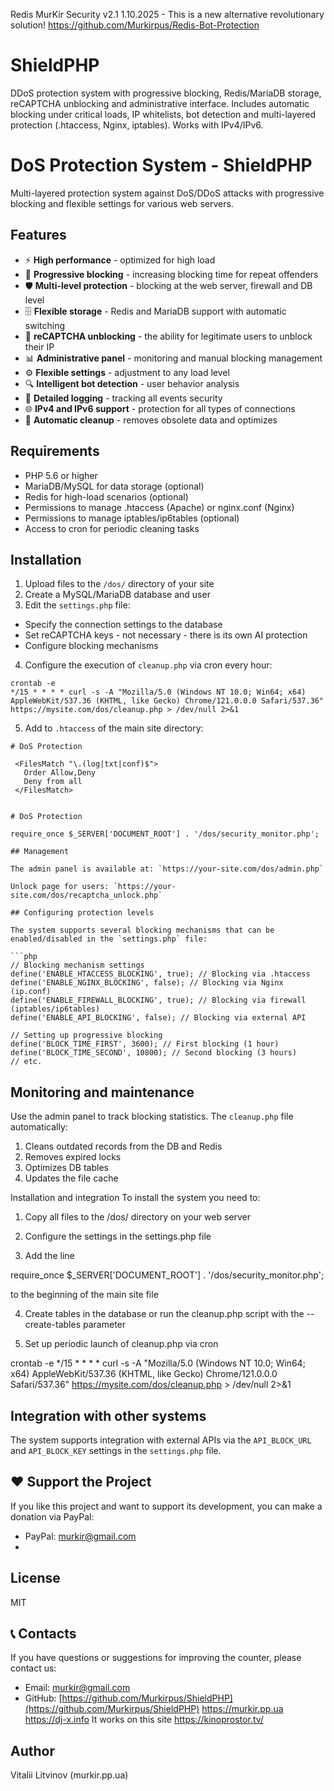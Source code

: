 Redis MurKir Security v2.1 1.10.2025 - This is a new alternative revolutionary solution!
https://github.com/Murkirpus/Redis-Bot-Protection

# ShieldPHP
DDoS protection system with progressive blocking, Redis/MariaDB storage, reCAPTCHA unblocking and administrative interface. Includes automatic blocking under critical loads, IP whitelists, bot detection and multi-layered protection (.htaccess, Nginx, iptables). Works with IPv4/IPv6.


# DoS Protection System - ShieldPHP

Multi-layered protection system against DoS/DDoS attacks with progressive blocking and flexible settings for various web servers.

## Features

- ⚡ **High performance** - optimized for high load
- 🔄 **Progressive blocking** - increasing blocking time for repeat offenders
- 🛡️ **Multi-level protection** - blocking at the web server, firewall and DB level
- 🗄️ **Flexible storage** - Redis and MariaDB support with automatic switching
- 🤖 **reCAPTCHA unblocking** - the ability for legitimate users to unblock their IP
- 📊 **Administrative panel** - monitoring and manual blocking management
- ⚙️ **Flexible settings** - adjustment to any load level
- 🔍 **Intelligent bot detection** - user behavior analysis
- 📝 **Detailed logging** - tracking all events security
- 🌐 **IPv4 and IPv6 support** - protection for all types of connections
- 🧹 **Automatic cleanup** - removes obsolete data and optimizes

## Requirements

- PHP 5.6 or higher
- MariaDB/MySQL for data storage (optional)
- Redis for high-load scenarios (optional)
- Permissions to manage .htaccess (Apache) or nginx.conf (Nginx)
- Permissions to manage iptables/ip6tables (optional)
- Access to cron for periodic cleaning tasks

## Installation

1. Upload files to the `/dos/` directory of your site
2. Create a MySQL/MariaDB database and user
3. Edit the `settings.php` file:
- Specify the connection settings to the database
- Set reCAPTCHA keys - not necessary - there is its own AI protection
- Configure blocking mechanisms
4. Configure the execution of `cleanup.php` via cron every hour:
```
crontab -e
*/15 * * * * curl -s -A "Mozilla/5.0 (Windows NT 10.0; Win64; x64) AppleWebKit/537.36 (KHTML, like Gecko) Chrome/121.0.0.0 Safari/537.36" https://mysite.com/dos/cleanup.php > /dev/null 2>&1
```
5. Add to `.htaccess` of the main site directory:
```
# DoS Protection

 <FilesMatch "\.(log|txt|conf)$">
   Order Allow,Deny
   Deny from all
 </FilesMatch>


# DoS Protection

require_once $_SERVER['DOCUMENT_ROOT'] . '/dos/security_monitor.php';

## Management

The admin panel is available at: `https://your-site.com/dos/admin.php`

Unlock page for users: `https://your-site.com/dos/recaptcha_unlock.php`

## Configuring protection levels

The system supports several blocking mechanisms that can be enabled/disabled in the `settings.php` file:

```php
// Blocking mechanism settings
define('ENABLE_HTACCESS_BLOCKING', true); // Blocking via .htaccess
define('ENABLE_NGINX_BLOCKING', false); // Blocking via Nginx (ip.conf)
define('ENABLE_FIREWALL_BLOCKING', true); // Blocking via firewall (iptables/ip6tables)
define('ENABLE_API_BLOCKING', false); // Blocking via external API

// Setting up progressive blocking
define('BLOCK_TIME_FIRST', 3600); // First blocking (1 hour)
define('BLOCK_TIME_SECOND', 10800); // Second blocking (3 hours)
// etc.
```

## Monitoring and maintenance

Use the admin panel to track blocking statistics. The `cleanup.php` file automatically:

1. Cleans outdated records from the DB and Redis
2. Removes expired locks
3. Optimizes DB tables
4. Updates the file cache

Installation and integration
To install the system you need to:

1. Copy all files to the /dos/ directory on your web server

2. Configure the settings in the settings.php file

3. Add the line

require_once $_SERVER['DOCUMENT_ROOT'] . '/dos/security_monitor.php';

to the beginning of the main site file

4. Create tables in the database or run the cleanup.php script with the --create-tables parameter

5. Set up periodic launch of cleanup.php via cron

crontab -e
*/15 * * * * curl -s -A "Mozilla/5.0 (Windows NT 10.0; Win64; x64) AppleWebKit/537.36 (KHTML, like Gecko) Chrome/121.0.0.0 Safari/537.36" https://mysite.com/dos/cleanup.php > /dev/null 2>&1

## Integration with other systems

The system supports integration with external APIs via the `API_BLOCK_URL` and `API_BLOCK_KEY` settings in the `settings.php` file.

## ❤️ Support the Project

If you like this project and want to support its development, you can make a donation via PayPal:

* PayPal: murkir@gmail.com
* 
## License

MIT

## 📞 Contacts

If you have questions or suggestions for improving the counter, please contact us:

- Email: murkir@gmail.com
- GitHub: [https://github.com/Murkirpus/ShieldPHP](https://github.com/Murkirpus/ShieldPHP)
https://murkir.pp.ua
https://dj-x.info
It works on this site https://kinoprostor.tv/

## Author

Vitalii Litvinov (murkir.pp.ua)
